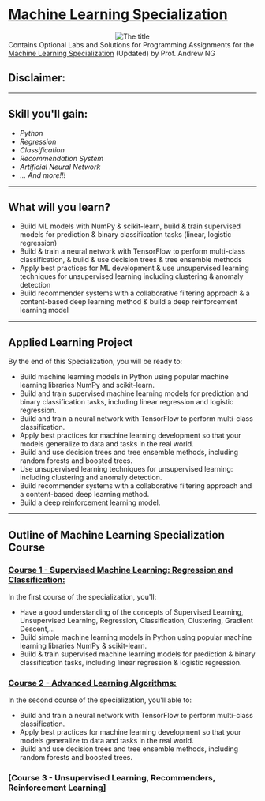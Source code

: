 # [Machine Learning Specialization](https://www.coursera.org/specializations/machine-learning-introduction?#courses)

<center>
  <img src="https://github.com/vhoang1206/Coursera-Machine-Learning-Specialization/blob/main/Resources/Title.png" alt="The title">
</center>
Contains Optional Labs and Solutions for Programming Assignments for the <a href = "https://www.coursera.org/specializations/machine-learning-introduction?#outcomes" target = "_blank">Machine Learning Specialization</a> (Updated) by Prof. Andrew NG

## Disclaimer:

---
## Skill you'll gain:
- _Python_
- _Regression_
- _Classification_
- _Recommendation System_
- _Artificial Neural Network_
- _...
And more!!!_

---

## What will you learn?

* Build ML models with NumPy & scikit-learn, build & train supervised models for prediction & binary classification tasks (linear, logistic regression)
* Build & train a neural network with TensorFlow to perform multi-class classification, & build & use decision trees & tree ensemble methods
* Apply best practices for ML development & use unsupervised learning techniques for unsupervised learning including clustering & anomaly detection
* Build recommender systems with a collaborative filtering approach & a content-based deep learning method & build a deep reinforcement learning model
---
## Applied Learning Project
By the end of this Specialization, you will be ready to:
* Build machine learning models in Python using popular machine learning libraries NumPy and scikit-learn.
* Build and train supervised machine learning models for prediction and binary classification tasks, including linear regression and logistic regression.
* Build and train a neural network with TensorFlow to perform multi-class classification.
* Apply best practices for machine learning development so that your models generalize to data and tasks in the real world.
* Build and use decision trees and tree ensemble methods, including random forests and boosted trees.
* Use unsupervised learning techniques for unsupervised learning: including clustering and anomaly detection.
* Build recommender systems with a collaborative filtering approach and a content-based deep learning method.
* Build a deep reinforcement learning model.
---
## Outline of Machine Learning Specialization Course
### [Course 1 - Supervised Machine Learning: Regression and Classification:](https://github.com/vhoang1206/Coursera-Machine-Learning-Specialization/tree/main/Course%201%20-%20Supervised%20Machine%20Learning-%20Regression%20and%20Classification)
In the first course of the specialization, you'll:
* Have a good understanding of the concepts of Supervised Learning, Unsupervised Learning, Regression, Classification, Clustering, Gradient Descent,...
* Build simple machine learning models in Python using popular machine learning libraries NumPy & scikit-learn.
* Build & train supervised machine learning models for prediction & binary classification tasks, including linear regression & logistic regression.
### [Course 2 - Advanced Learning Algorithms:](https://github.com/vhoang1206/Coursera-Machine-Learning-Specialization/tree/main/Course%202%20-%20Advanced%20Learning%20Algorithms)
In the second course of the specialization, you'll able to:
* Build and train a neural network with TensorFlow to perform multi-class classification.
* Apply best practices for machine learning development so that your models generalize to data and tasks in the real world.
* Build and use decision trees and tree ensemble methods, including random forests and boosted trees.
### [Course 3 - Unsupervised Learning, Recommenders, Reinforcement Learning]
